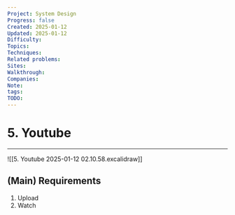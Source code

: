 ```yaml
---
Project: System Design
Progress: false
Created: 2025-01-12
Updated: 2025-01-12
Difficulty: 
Topics: 
Techniques: 
Related problems: 
Sites: 
Walkthrough: 
Companies: 
Note: 
tags: 
TODO: 
---
```

# 5. Youtube
---


![[5. Youtube 2025-01-12 02.10.58.excalidraw]]

## (Main) Requirements
1. Upload
2. Watch


